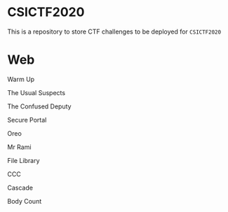 # CSICTF2020
This is a repository to store CTF challenges to be deployed for `CSICTF2020`

# Web
Warm Up

The Usual Suspects

The Confused Deputy

Secure Portal

Oreo

Mr Rami

File Library

CCC

Cascade

Body Count
